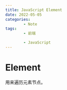 ```yaml
---
title: JavaScript Element
date: 2022-05-05
categories:
        - Note
tags:
        - 前端

        - JavaScript
---
```


# Element

用来遍历元素节点。
